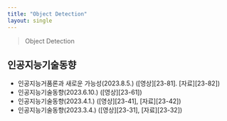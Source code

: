 ```yaml
---
title: "Object Detection"
layout: single
---
```


> Object Detection

## 인공지능기술동향
* 인공지능거품론과 새로운 가능성(2023.8.5.) ([영상][23-81]. [자료][23-82]) 
* 인공지능기술동향(2023.6.10.) ([영상][23-61])
* 인공지능기술동향(2023.4.1.) ([영상][23-41], [자료][23-42])
* 인공지능기술동향(2023.3.4.) ([영상][23-31], [자료][23-32])



[1]: https://itjaeneungnanum.org/
